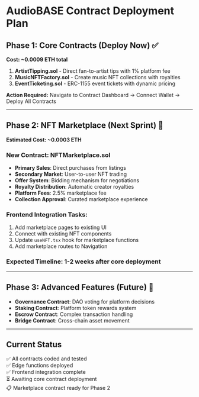 # AudioBASE Contract Deployment Plan

## Phase 1: Core Contracts (Deploy Now) ✅
**Cost: ~0.0009 ETH total**

1. **ArtistTipping.sol** - Direct fan-to-artist tips with 1% platform fee
2. **MusicNFTFactory.sol** - Create music NFT collections with royalties  
3. **EventTicketing.sol** - ERC-1155 event tickets with dynamic pricing

**Action Required:** Navigate to Contract Dashboard → Connect Wallet → Deploy All Contracts

---

## Phase 2: NFT Marketplace (Next Sprint) 🚧
**Estimated Cost: ~0.0003 ETH**

### New Contract: NFTMarketplace.sol
- **Primary Sales**: Direct purchases from listings
- **Secondary Market**: User-to-user NFT trading
- **Offer System**: Bidding mechanism for negotiations
- **Royalty Distribution**: Automatic creator royalties
- **Platform Fees**: 2.5% marketplace fee
- **Collection Approval**: Curated marketplace experience

### Frontend Integration Tasks:
1. Add marketplace pages to existing UI
2. Connect with existing NFT components
3. Update `useNFT.tsx` hook for marketplace functions
4. Add marketplace routes to Navigation

### Expected Timeline: 1-2 weeks after core deployment

---

## Phase 3: Advanced Features (Future) 🔮
- **Governance Contract**: DAO voting for platform decisions
- **Staking Contract**: Platform token rewards system
- **Escrow Contract**: Complex transaction handling
- **Bridge Contract**: Cross-chain asset movement

---

## Current Status
✅ All contracts coded and tested  
✅ Edge functions deployed  
✅ Frontend integration complete  
⏳ Awaiting core contract deployment  
📋 Marketplace contract ready for Phase 2